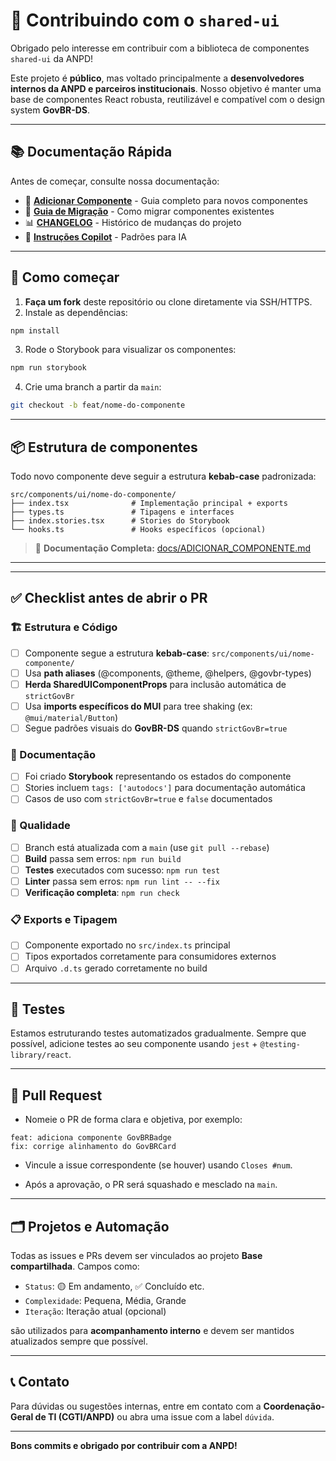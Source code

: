 # 🤝 Contribuindo com o `shared-ui`

Obrigado pelo interesse em contribuir com a biblioteca de componentes `shared-ui` da ANPD!

Este projeto é **público**, mas voltado principalmente a **desenvolvedores internos da ANPD e parceiros institucionais**. Nosso objetivo é manter uma base de componentes React robusta, reutilizável e compatível com o design system **GovBR-DS**. 

---

## 📚 Documentação Rápida

Antes de começar, consulte nossa documentação:

- 📝 **[Adicionar Componente](./docs/ADICIONAR_COMPONENTE.md)** - Guia completo para novos componentes
- 🔄 **[Guia de Migração](./docs/GUIA_MIGRACAO.md)** - Como migrar componentes existentes
- 📊 **[CHANGELOG](./CHANGELOG.md)** - Histórico de mudanças do projeto
- 🤖 **[Instruções Copilot](./.github/copilot/instructions.md)** - Padrões para IA

---

## 🧭 Como começar

1. **Faça um fork** deste repositório ou clone diretamente via SSH/HTTPS.
2. Instale as dependências:

```bash
npm install
```

3. Rode o Storybook para visualizar os componentes:

```bash
npm run storybook
```

4. Crie uma branch a partir da `main`:

```bash
git checkout -b feat/nome-do-componente
```

---

## 📦 Estrutura de componentes

Todo novo componente deve seguir a estrutura **kebab-case** padronizada:

```
src/components/ui/nome-do-componente/
├── index.tsx              # Implementação principal + exports
├── types.ts               # Tipagens e interfaces
├── index.stories.tsx      # Stories do Storybook
└── hooks.ts               # Hooks específicos (opcional)
```

> 📖 **Documentação Completa:** [docs/ADICIONAR_COMPONENTE.md](./docs/ADICIONAR_COMPONENTE.md)

---

---

## ✅ Checklist antes de abrir o PR

### 🏗️ Estrutura e Código

- [ ] Componente segue a estrutura **kebab-case**: `src/components/ui/nome-componente/`
- [ ] Usa **path aliases** (@components, @theme, @helpers, @govbr-types)
- [ ] **Herda SharedUIComponentProps** para inclusão automática de `strictGovBr`
- [ ] Usa **imports específicos do MUI** para tree shaking (ex: `@mui/material/Button`)
- [ ] Segue padrões visuais do **GovBR-DS** quando `strictGovBr=true`

### 📖 Documentação

- [ ] Foi criado **Storybook** representando os estados do componente
- [ ] Stories incluem `tags: ['autodocs']` para documentação automática
- [ ] Casos de uso com `strictGovBr=true` e `false` documentados

### 🧪 Qualidade

- [ ] Branch está atualizada com a `main` (use `git pull --rebase`)
- [ ] **Build** passa sem erros: `npm run build`
- [ ] **Testes** executados com sucesso: `npm run test`
- [ ] **Linter** passa sem erros: `npm run lint -- --fix`
- [ ] **Verificação completa**: `npm run check`

### 📋 Exports e Tipagem

- [ ] Componente exportado no `src/index.ts` principal
- [ ] Tipos exportados corretamente para consumidores externos
- [ ] Arquivo `.d.ts` gerado corretamente no build

---

## 🧪 Testes

Estamos estruturando testes automatizados gradualmente. Sempre que possível, adicione testes ao seu componente usando `jest` + `@testing-library/react`.

---

## 🚀 Pull Request

- Nomeie o PR de forma clara e objetiva, por exemplo:

```
feat: adiciona componente GovBRBadge
fix: corrige alinhamento do GovBRCard
```

- Vincule a issue correspondente (se houver) usando `Closes #num`.

- Após a aprovação, o PR será squashado e mesclado na `main`.

---

## 🗂️ Projetos e Automação

Todas as issues e PRs devem ser vinculados ao projeto **Base compartilhada**. Campos como:

- `Status`: 🟡 Em andamento, ✅ Concluído etc.
- `Complexidade`: Pequena, Média, Grande
- `Iteração`: Iteração atual (opcional)

são utilizados para **acompanhamento interno** e devem ser mantidos atualizados sempre que possível.

---

## 📞 Contato

Para dúvidas ou sugestões internas, entre em contato com a **Coordenação-Geral de TI (CGTI/ANPD)** ou abra uma issue com a label `dúvida`.

---

**Bons commits e obrigado por contribuir com a ANPD!**
